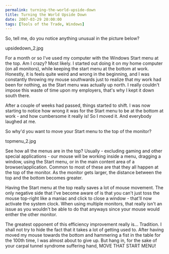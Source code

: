 ```yaml
---
permalink: turning-the-world-upside-down
title: Turning the World Upside Down
date: 2007-03-29 20:00:00
tags: [Tools of the Trade, Windows]
---
```

So, tell me, do you notice anything unusual in the picture below?

<!-- more -->

upsidedown_2.jpg

For a month or so I've used my computer with the Windows Start menu at the top. Am I crazy? Most likely. I started out doing it on my home computer (on all monitors), while keeping the start menu at the bottom at work. Honestly, it is feels quite weird and wrong in the beginning, and I was constantly throwing my mouse southwards just to realize that my work had been for nothing, as the Start menu was actually up north. I really couldn't impose this waste of time upon my employers, that's why I kept it down south there.

After a couple of weeks had passed, things started to shift. I was now starting to notice how wrong it was for the Start menu to be at the bottom at work - and how cumbersome it really is! So I moved it. And everybody laughed at me.

So why'd you want to move your Start menu to the top of the monitor?

topmenu_2.jpg

See how all the menus are in the top? Usually - excluding gaming and other special applications - our mouse will be working inside a menu, dragging a window, using the Start menu, or in the main content area of a browser/application. Common to most of these are that they all happen at the top of the monitor. As the monitor gets larger, the distance between the top and the bottom becomes greater.

Having the Start menu at the top really saves a lot of mouse movement. The only negative side that I've become aware of is that you can't just toss the mouse top-right like a maniac and click to close a window - that'll now activate the system clock. When using multiple monitors, that really isn't an issue as you wouldn't be able to do that anyways since your mouse would enther the other monitor.

The greatest opponent of this efficiency improvement really is... Tradition. I shall not try to hide the fact that it takes a lot of getting used to. After having moved my mouse towards the bottom and hammering a fist in the table for the 100th time, I was almost about to give up. But hang in, for the sake of your carpal tunnel syndrome suffering hand, MOVE THAT START MENU!
